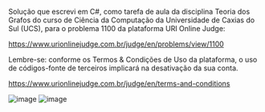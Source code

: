Solução que escrevi em C#, como tarefa de aula da disciplina Teoria dos Grafos do curso de Ciência da Computação da Universidade de Caxias do Sul (UCS), para o problema 1100 da plataforma URI Online Judge:

https://www.urionlinejudge.com.br/judge/en/problems/view/1100

Lembre-se: conforme os Termos & Condições de Uso da plataforma, o uso de códigos-fonte de terceiros implicará na desativação da sua conta.

https://www.urionlinejudge.com.br/judge/en/terms-and-conditions

![image](https://user-images.githubusercontent.com/28737900/131257740-840a4178-93e9-476b-bf89-872b3e8ff8b8.png)
![image](https://user-images.githubusercontent.com/28737900/131257757-cfb5796a-2d8a-41c2-a976-949a97d50e13.png)
